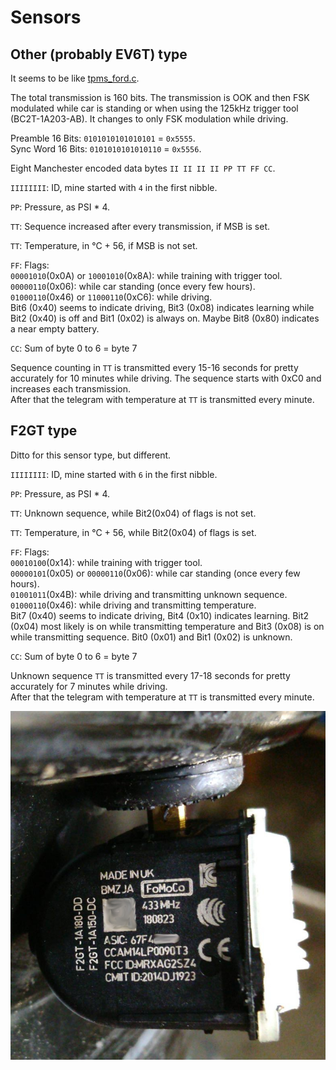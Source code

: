 # Sensors

## Other (probably EV6T) type

It seems to be like [tpms_ford.c](https://github.com/merbanan/rtl_433/blob/master/src/devices/tpms_ford.c). 

The total transmission is 160 bits. The transmission is OOK and then FSK modulated while car is standing or when using the 125kHz trigger tool (BC2T-1A203-AB). It changes to only FSK modulation while driving.

Preamble 16 Bits: `0101010101010101` = `0x5555`.  
Sync Word 16 Bits: `0101010101010110` = `0x5556`.

Eight Manchester encoded data bytes `II II II II PP TT FF CC`.

`IIIIIIII`: ID, mine started with `4` in the first nibble.

`PP`: Pressure, as PSI * 4.

`TT`: Sequence increased after every transmission, if MSB is set.

`TT`: Temperature, in °C + 56, if MSB is not set.

`FF`: Flags:  
`00001010`(0x0A) or `10001010`(0x8A): while training with trigger tool.  
`00000110`(0x06): while car standing (once every few hours).  
`01000110`(0x46) or `11000110`(0xC6): while driving.  
Bit6 (0x40) seems to indicate driving, Bit3 (0x08) indicates learning while Bit2 (0x40) is off and Bit1 (0x02) is always on.
Maybe Bit8 (0x80) indicates a near empty battery.

`CC`: Sum of byte 0 to 6 = byte 7

Sequence counting in `TT` is transmitted every 15-16 seconds for pretty accurately for 10 minutes while driving.
The sequence starts with 0xC0 and increases each transmission.  
After that the telegram with temperature at `TT` is transmitted every minute.

## F2GT type

Ditto for this sensor type, but different.

`IIIIIIII`: ID, mine started with `6` in the first nibble.

`PP`: Pressure, as PSI * 4.

`TT`: Unknown sequence, while Bit2(0x04) of flags is not set.

`TT`: Temperature, in °C + 56, while Bit2(0x04) of flags is set.

`FF`: Flags:  
`00010100`(0x14): while training with trigger tool.  
`00000101`(0x05) or `00000110`(0x06): while car standing (once every few hours).  
`01001011`(0x4B): while driving and transmitting unknown sequence.  
`01000110`(0x46): while driving and transmitting temperature.  
Bit7 (0x40) seems to indicate driving, Bit4 (0x10) indicates learning.
Bit2 (0x04) most likely is on while transmitting temperature and Bit3 (0x08) is on while transmitting sequence.
Bit0 (0x01) and Bit1 (0x02) is unknown.

`CC`: Sum of byte 0 to 6 = byte 7

Unknown sequence `TT` is transmitted every 17-18 seconds for pretty accurately for 7 minutes while driving.  
After that the telegram with temperature at `TT` is transmitted every minute.

![F2GT Sensor](../pic/f2gt-sensor.jpg)